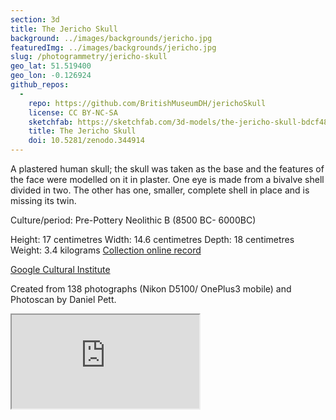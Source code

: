 ```yaml
---
section: 3d
title: The Jericho Skull
background: ../images/backgrounds/jericho.jpg
featuredImg: ../images/backgrounds/jericho.jpg
slug: /photogrammetry/jericho-skull
geo_lat: 51.519400
geo_lon: -0.126924
github_repos:
  -
    repo: https://github.com/BritishMuseumDH/jerichoSkull
    license: CC BY-NC-SA
    sketchfab: https://sketchfab.com/3d-models/the-jericho-skull-bdcf4843e0964da2931aa7ab1fc1b99d
    title: The Jericho Skull
    doi: 10.5281/zenodo.344914
---
```


A plastered human skull; the skull was taken as the base and the features of the face were modelled on it in plaster. One eye is made from a bivalve shell divided in two. The other has one, smaller, complete shell in place and is missing its twin.

Culture/period: Pre-Pottery Neolithic B (8500 BC- 6000BC)

Height: 17 centimetres
Width: 14.6 centimetres
Depth: 18 centimetres
Weight: 3.4 kilograms
[Collection online record](http://bit.ly/jerichoSkull3D)

[Google Cultural Institute](https://www.google.com/culturalinstitute/beta/asset/swH1nFuqOHaDLQ)

Created from 138 photographs (Nikon D5100/ OnePlus3 mobile) and Photoscan by Daniel Pett.

<div class="ratio  ratio-16x9 mb-3">
    <iframe title="A 3D model"  src="https://sketchfab.com/models/bdcf4843e0964da2931aa7ab1fc1b99d/embed"  allow="autoplay; fullscreen; vr" mozallowfullscreen="true" webkitallowfullscreen="true"></iframe>
</div>
